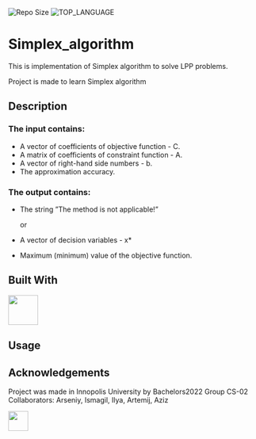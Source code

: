 ![Repo Size](https://img.shields.io/github/languages/code-size/Kartofanych/android-todo-app-MVVM.svg?style=for-the-badge) ![TOP_LANGUAGE](https://img.shields.io/github/languages/top/Kartofanych/Simplex_algorithm.svg?style=for-the-badge) 
    
# Simplex_algorithm
This is implementation of Simplex algorithm to solve LPP problems.

Project is made to learn Simplex algorithm

## Description

### The input contains:

- A vector of coefficients of objective function - C.
- A matrix of coefficients of constraint function - A.
- A vector of right-hand side numbers - b.
- The approximation accuracy.

### The output contains:

- The string ”The method is not applicable!”

  or

- A vector of decision variables - x*
- Maximum (minimum) value of the objective function.

## Built With

<a href="https://www.java.com/ru/"><img src="https://i.pinimg.com/originals/6f/b2/46/6fb2464f755e26b303e49d4699df2d8f.png" height="60px" width="60px" /></a>

## Usage


## Acknowledgements

Project was made in Innopolis University by Bachelors2022 Group CS-02
Collaborators: Arseniy, Ismagil, Ilya, Artemij, Aziz

<a href="https://t.me/Tyw_0"><img src="https://img.shields.io/static/v1?message=Telegram&logo=telegram&label=&color=2CA5E0&logoColor=white&labelColor=&style=for-the-badge" height="40px" /></a>

